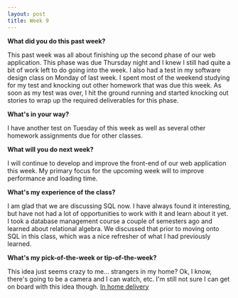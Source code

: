 ```yaml
---
layout: post
title: Week 9
---
```


**What did you do this past week?**

This past week was all about finishing up the second phase of our web application. This phase was due Thursday night and I knew I still had quite a bit of
work left to do going into the week. I also had a test in my software design class on Monday of last week. I spent most of the weekend studying for my test and knocking out other homework that was due this week.
As soon as my test was over, I hit the ground running and started knocking out stories to wrap up the required deliverables for this phase.

**What's in your way?**

I have another test on Tuesday of this week as well as several other homework assignments due for other classes.

**What will you do next week?**

I will continue to develop and improve the front-end of our web application this week. My primary focus for the upcoming week will 
to improve performance and loading time.

**What's my experience of the class?**

I am glad that we are discussing SQL now. I have always found it interesting, but have not had a lot of opportunities to work with it 
and learn about it yet. I took a database management course a couple of semesters ago and learned about relational algebra. We discussed 
that prior to moving onto SQL in this class, which was a nice refresher of what I had previously learned.

**What's my pick-of-the-week or tip-of-the-week?**

This idea just seems crazy to me... strangers in my home? Ok, I know, there's going to be a camera and I can watch, etc. I'm still not 
sure I can get on board with this idea though. [In home delivery](http://money.cnn.com/2017/10/25/technology/business/amazon-key-delivery/index.html)


